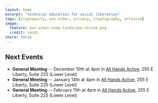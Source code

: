 ```yaml
---
layout: home
excerpt: "technical education for social liberation"
tags: [cryptoparty, ann arbor, privacy, cryptography, activism]
image:
  feature: ann-arbor-snow-landscape-shrunk.png
  credit: zandi
share: false
---
```


## Next Events
* **General Meeting** -- December 10th at 4pm in [All Hands Active][aha],
255 E Liberty, Suite 225 (Lower Level)
* **General Meeting** -- January 14th at 4pm in [All Hands Active][aha],
255 E Liberty, Suite 225 (Lower Level)
* **General Meeting** -- February 11th at 4pm in [All Hands Active][aha],
255 E Liberty, Suite 225 (Lower Level)

[aha]: http://www.allhandsactive.org/
